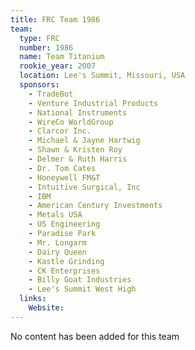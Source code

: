 ```yaml
---
title: FRC Team 1986
team:
  type: FRC
  number: 1986
  name: Team Titanium
  rookie_year: 2007
  location: Lee's Summit, Missouri, USA
  sponsors:
    - TradeBot
    - Venture Industrial Products
    - National Instruments
    - WireCo WorldGroup
    - Clarcor Inc.
    - Michael & Jayne Hartwig
    - Shawn & Kristen Roy
    - Delmer & Ruth Harris
    - Dr. Tom Cates
    - Honeywell FM&T
    - Intuitive Surgical, Inc
    - IBM
    - American Century Investments
    - Metals USA
    - US Engineering
    - Paradise Park
    - Mr. Longarm
    - Dairy Queen
    - Kastle Grinding
    - CK Enterprises
    - Billy Goat Industries
    - Lee's Summit West High
  links:
    Website: 
---
```

No content has been added for this team